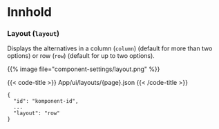 # Innhold

<!-- begin intro -->
### Layout (`layout`)

Displays the alternatives in a column (`column`) (default for more than two options) or row (`row`) (default for up to two options).

<!-- end intro -->


<!-- begin asd -->

{{% image file="component-settings/layout.png" %}}

<!-- end asd -->


<!-- begin code -->

{{< code-title >}}
App/ui/layouts/{page}.json
{{< /code-title >}}

```json{hl_lines="4"}
{
  "id": "komponent-id",
  ...
  "layout": "row"
}
```

<!-- end code -->


<!-- begin more -->


<!-- end more -->